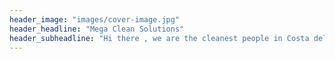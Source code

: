 ```yaml
---
header_image: "images/cover-image.jpg"
header_headline: "Mega Clean Solutions"
header_subheadline: "Hi there , we are the cleanest people in Costa del Sol"
---
```

